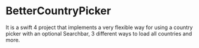 # BetterCountryPicker
It is a swift 4 project that implements a very flexible way for using a country picker with an optional Searchbar, 3 different ways to load all countries and more.
